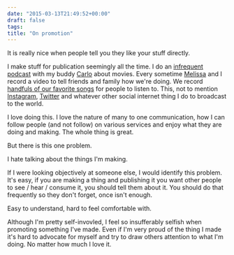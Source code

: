 ```yaml
---
date: "2015-03-13T21:49:52+00:00"
draft: false
tags: 
title: "On promotion"
---
```

It is really nice when people tell you they like your stuff directly.

I make stuff for publication seemingly all the time. I do an [infrequent podcast](http://hypotheticalpodcast.com) with my buddy [Carlo](http://twitter.com/cgsimone) about movies. Every sometime [Melissa](http://twitter.com/melissablount) and I record a video to tell friends and family how we're doing. We record [handfuls of our favorite songs](https://exceptafterc.bandcamp.com/) for people to listen to. This, not to mention [Instagram](http://instagram.com/stuckwithjosh), [Twitter](http://twitter.com/stickwithjosh) and whatever other social internet thing I do to broadcast to the world.

I love doing this. I love the nature of many to one communication, how I can follow people (and not follow) on various services and enjoy what they are doing and making. The whole thing is great.

But there is this one problem.

I hate talking about the things I'm making.

If I were looking objectively at someone else, I would identify this problem. It's easy, if you are making a thing and publishing it you want other people to see / hear / consume it, you should tell them about it. You should do that frequently so they don't forget, once isn't enough.

Easy to understand, hard to feel comfortable with.

Although I'm pretty self-invovled, I feel so insufferably selfish when promoting something I've made. Even if I'm very proud of the thing I made it's hard to advocate for myself and try to draw others attention to what I'm doing. No matter how much I love it.